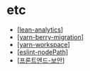 # etc

- [[lean-analytics]]
- [[yarn-berry-migration]]
- [[yarn-workspace]]
- [[eslint-nodePath]]
- [[프론트엔드-보안]]

[//begin]: # "Autogenerated link references for markdown compatibility"
[lean-analytics]: lean-analytics/lean-analytics "lean analytics"
[yarn-berry-migration]: yarn-berry-migration "yarn berry migration"
[yarn-workspace]: yarn-workspace "yarn workspace"
[eslint-nodePath]: eslint-nodepath "eslint-nodePath"
[프론트엔드-보안]: 프론트엔드-보안 "프론트엔드 보안"
[//end]: # "Autogenerated link references"
